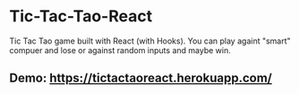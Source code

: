 # Tic-Tac-Tao-React
Tic Tac Tao game built with React (with Hooks). 
You can play againt "smart" compuer and lose or against random inputs and maybe win. 
## Demo: https://tictactaoreact.herokuapp.com/
